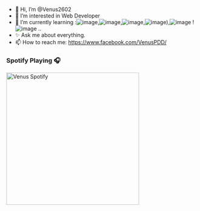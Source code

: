 - 👋 Hi, I’m @Venus2602
- 👀 I’m interested in Web Developer
- 🌱 I’m currently learning :![image](https://user-images.githubusercontent.com/91515103/194340305-a3a076cf-7a16-4582-98d0-c17fff0d715d.png),![image](https://user-images.githubusercontent.com/91515103/194340217-069785e6-c160-4ac2-81a4-55ac34728e35.png),![image](https://user-images.githubusercontent.com/91515103/194340107-70c03a63-f26e-4609-8e27-c066aba5c5ac.png),![image](https://user-images.githubusercontent.com/91515103/194339988-e996cea9-9e87-47a1-a753-02d0d3f1df25.png)),![image](https://user-images.githubusercontent.com/91515103/194339814-9d9244b5-61b9-4c50-8a76-8fec41e4bc55.png)
!![image](https://user-images.githubusercontent.com/91515103/194339500-b97403e5-c730-4841-85b4-f82e9c357aa6.png)
..
- ✨ Ask me about everything.
- 📫 How to reach me: https://www.facebook.com/VenusPDD/

<!---
Venus2602/Venus2602 is a ✨ special ✨ repository because its `README.md` (this file) appears on your GitHub profile.
You can click the Preview link to take a look at your changes.
--->
### Spotify Playing 🎧
[<img src="https://spotify-playing-git-master.j2teamnnl.vercel.app/api/spotify-playing" alt="Venus Spotify" width="350" />](https://open.spotify.com/playlist/6NpV7t9aU8AnncX4hkXTSC)
